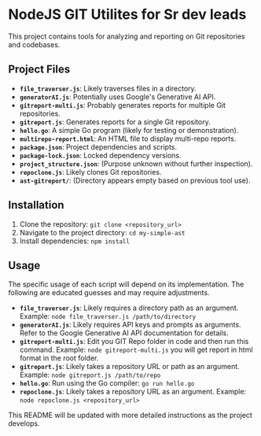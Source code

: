 # NodeJS GIT Utilites for Sr dev leads

This project contains tools for analyzing and reporting on Git repositories and codebases.

## Project Files

* **`file_traverser.js`**:  Likely traverses files in a directory.
* **`generatorAI.js`**: Potentially uses Google's Generative AI API.
* **`gitreport-multi.js`**:  Probably generates reports for multiple Git repositories.
* **`gitreport.js`**: Generates reports for a single Git repository.
* **`hello.go`**: A simple Go program (likely for testing or demonstration).
* **`multirepo-report.html`**:  An HTML file to display multi-repo reports.
* **`package.json`**: Project dependencies and scripts.
* **`package-lock.json`**: Locked dependency versions.
* **`project_structure.json`**:  (Purpose unknown without further inspection).
* **`repoclone.js`**:  Likely clones Git repositories.
* **`ast-gitreport/`**:  (Directory appears empty based on previous tool use).


## Installation

1. Clone the repository: `git clone <repository_url>`
2. Navigate to the project directory: `cd my-simple-ast`
3. Install dependencies: `npm install`

## Usage

The specific usage of each script will depend on its implementation.  The following are educated guesses and may require adjustments.

* **`file_traverser.js`**:  Likely requires a directory path as an argument.  Example: `node file_traverser.js /path/to/directory`
* **`generatorAI.js`**:  Likely requires API keys and prompts as arguments.  Refer to the Google Generative AI API documentation for details.
* **`gitreport-multi.js`**:  Edit you GIT Repo folder in code and then run this command.  Example: `node gitreport-multi.js` you will get report in html format in the root folder.
* **`gitreport.js`**:  Likely takes a repository URL or path as an argument.  Example: `node gitreport.js /path/to/repo`
* **`hello.go`**:  Run using the Go compiler: `go run hello.go`
* **`repoclone.js`**:  Likely takes a repository URL as an argument.  Example: `node repoclone.js <repository_url>`

This README will be updated with more detailed instructions as the project develops.
